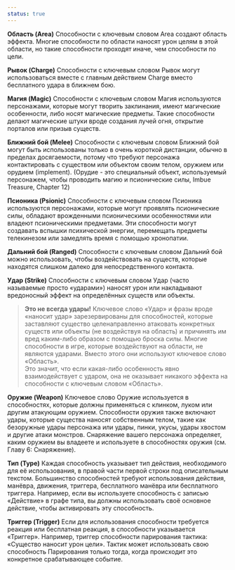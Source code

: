 ```yaml
---
status: true
---
```

**Область (Area)**
Способности с ключевым словом Area создают область эффекта. Многие способности по области наносят урон целям в этой области, но такие способности проходят иначе, чем способности по цели.

**Рывок (Charge)**
Способности с ключевым словом Рывок могут использоваться вместе с главным действием Charge вместо бесплатного удара в ближнем бою.

**Магия (Magic)**
Способности с ключевым словом Магия используются персонажами, которые могут творить заклинания, имеют магические особенности, либо носят магические предметы. Такие способности делают магические штуки вроде создания лучей огня, открытие порталов или призыв существ.

**Ближний бой (Melee)**
Способности с ключевым словом Ближний бой могут быть использованы только в очень короткой дистанции, обычно в пределах досягаемости, потому что требуют персонажа контактировать с существом или объектом своим телом, оружием или орудием (implement). (Орудие - это специальный объект, используемый персонажем, чтобы проводить магию и псионические силы, Imbue Treasure, Chapter 12)

**Псионика (Psionic)**
Способности с ключевым словом Псионика используются персонажами, которые могут проявлять псионические силы, обладают врожденными псионическими особенностями или владеют псионическими предметами. Эти способности могут создавать вспышки психической энергии, перемещать предметы телекинезом или замедлять время с помощью хронопатии.

**Дальний бой (Ranged)**
Способности с ключевым словом Дальний бой можно использовать, чтобы воздействовать на существ, которые находятся слишком далеко для непосредственного контакта.

**Удар (Strike)**
Способности с ключевым словом Удар (часто называемые просто «ударами») наносят урон или накладывают вредоносный эффект на определённых существ или объекты.

> **Это не всегда удары!**
> Ключевое слово «Удар» и фразы вроде «наносит удар» зарезервированы для способностей, которые заставляют существо целенаправленно атаковать конкретных существ или объекты (не воздействуя на область) и причинять им вред каким-либо образом с помощью броска силы. Многие способности в игре, которые воздействуют на области, не являются ударами. Вместо этого они используют ключевое слово «Область».  
> Это значит, что если какая-либо особенность явно взаимодействует с ударом, она не оказывает никакого эффекта на способности с ключевым словом «Область».

**Оружие (Weapon)**
Ключевое слово Оружие используется в способностях, которые должны применяться с клинком, луком или другим атакующим оружием. Способности оружия также включают удары, которые существа наносят собственным телом, такие как безоружные удары персонажа или удары, пинки, укусы, удары хвостом и другие атаки монстров. Снаряжение вашего персонажа определяет, каким оружием вы владеете и используете в способностях оружия (см. Главу 6: Снаряжение).

**Тип (Type)**
Каждая способность указывает тип действия, необходимого для её использования, в правой части первой строки под описательным текстом. Большинство способностей требуют использования действия, манёвра, движения, триггера, бесплатного манёвра или бесплатного триггера. Например, если вы используете способность с записью «Действие» в графе типа, вы должны использовать своё основное действие, чтобы активировать эту способность.

**Триггер (Trigger)**
Если для использования способности требуется реакция или бесплатная реакция, в способности указывается «Триггер». Например, триггер способности парирования тактика: «Существо наносит урон цели». Тактик может использовать свою способность Парирования только тогда, когда происходит это конкретное срабатывающее событие.
